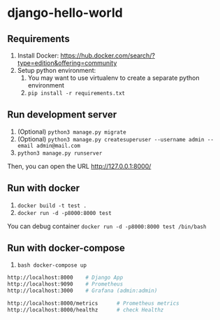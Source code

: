 # django-hello-world

## Requirements
1. Install Docker: https://hub.docker.com/search/?type=edition&offering=community
2. Setup python environment:
    1. You may want to use virtualenv to create a separate python environment
    2. `pip install -r requirements.txt`

## Run development server 
   1. (Optional) ```python3 manage.py migrate```
   2. (Optional) ```python3 manage.py createsuperuser --username admin --email admin@mail.com```
   3.  ```python3 manage.py runserver```
   
Then, you can open the URL http://127.0.0.1:8000/

## Run with docker 
   1. ```docker build -t test .``` 
   2. ```docker run -d -p8000:8000 test ```
      
You can debug container ```docker run -d -p8000:8000 test /bin/bash```

## Run with docker-compose
   1. ```bash docker-compose up ```
   
   ```bash
   http://localhost:8000    # Django App
   http://localhost:9090    # Prometheus
   http://localhost:3000    # Grafana (admin:admin)
   
   http://localhost:8000/metrics      # Prometheus metrics
   http://localhost:8000/healthz      # check Healthz
   ```
     
    
    